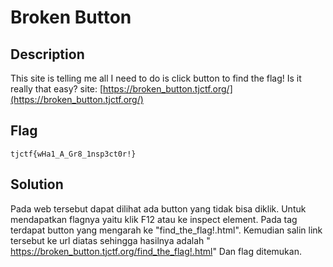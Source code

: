 # Broken Button
## Description

This site is telling me all I need to do is click button to find the flag! Is it really that easy?
site: [https://broken_button.tjctf.org/](https://broken_button.tjctf.org/)

## Flag

```
tjctf{wHa1_A_Gr8_1nsp3ct0r!}
```

## Solution

Pada web tersebut dapat dilihat ada button yang tidak bisa diklik. Untuk mendapatkan flagnya yaitu klik F12 atau ke inspect element. Pada <body> tag terdapat button yang mengarah ke "find_the_flag!.html". Kemudian salin link tersebut ke url diatas sehingga hasilnya adalah "
https://broken_button.tjctf.org/find_the_flag!.html" Dan flag ditemukan.
